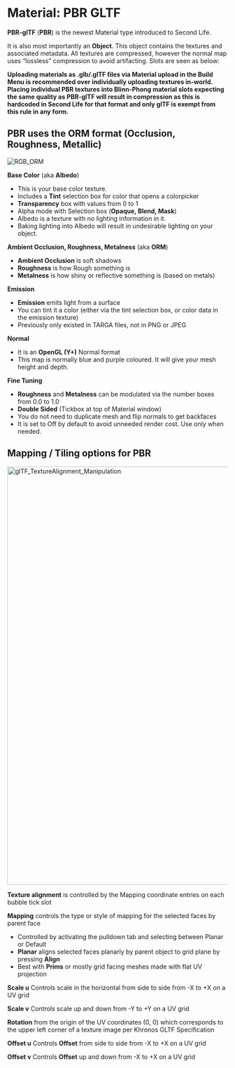 # Material: PBR GLTF

**PBR-glTF** (**PBR**) is the newest Material type introduced to Second Life.  

It is also most importantly an **Object**. This object contains the textures and associated metadata. All textures are compressed, however the normal map uses “lossless” compression to avoid artifacting. Slots are seen as below:

**Uploading materials as .glb/.glTF files via Material upload in the Build Menu is recommended over individually uploading textures in-world.  
Placing individual PBR textures into Blinn-Phong material slots expecting the same quality as PBR-glTF will result in compression as this is hardcoded in Second Life for that format and only glTF is exempt from this rule in any form.**

## **PBR uses the ORM format (Occlusion, Roughness, Metallic)**

![RGB_ORM](https://github.com/tobiasthemole/content-dev/assets/137837207/194b4b48-88c5-463b-83d6-efe1a111e6df)

**Base Color** (aka **Albedo**)
- This is your base color texture.
- Includes a **Tint** selection box for color that opens a colorpicker
- **Transparency** box with values from 0 to 1
- Alpha mode with Selection box (**Opaque, Blend, Mask**)
- Albedo is a texture with no lighting information in it.
- Baking lighting into Albedo will result in undesirable lighting on your object.

**Ambient Occlusion, Roughness, Metalness** (aka **ORM**)
- **Ambient Occlusion** is soft shadows
- **Roughness** is how Rough something is
- **Metalness** is how shiny or reflective something is (based on metals)

**Emission**
- **Emission** emits light from a surface
- You can tint it a color (either via the tint selection box, or color data in the emission texture)
- Previously only existed in TARGA files, not in PNG or JPEG

**Normal**
- It is an **OpenGL (Y+)** Normal format
- This map is normally blue and purple coloured. It will give your mesh height and depth.

**Fine Tuning**
- **Roughness** and **Metalness** can be modulated via the number boxes from 0.0 to 1.0
- **Double Sided** (Tickbox at top of Material window)
- You do not need to duplicate mesh and flip normals to get backfaces
- It is set to Off by default to avoid unneeded render cost. Use only when needed.

## **Mapping / Tiling options for PBR**

<img width="955" alt="glTF_TextureAlignment_Manipulation" src="https://github.com/tobiasthemole/content-dev/assets/137837207/2e1a8308-6b56-401c-8cc2-7819d8aa5335">

**Texture alignment** is controlled by the Mapping coordinate entries on each bubble tick slot

**Mapping** controls the type or style of mapping for the selected faces by parent face
- Controlled by activating the pulldown tab and selecting between Planar or Default
- **Planar** aligns selected faces planarly by parent object to grid plane by pressing **Align**
- Best with **Prims** or mostly grid facing meshes made with flat UV projection

**Scale u** Controls scale in the horizontal from side to side from -X to +X on a UV grid

**Scale v** Controls scale up and down from -Y to +Y on a UV grid

**Rotation** from the origin of the UV coordinates (0, 0) which corresponds to the upper left corner of a texture image per Khronos GLTF Specification

**Offset u** Controls **Offset** from side to side from -X to +X on a UV grid

**Offset v** Controls **Offset** up and down from -X to +X on a UV grid
